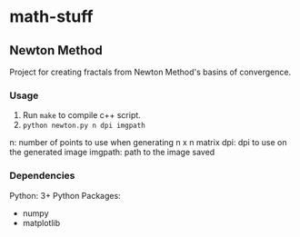 # math-stuff

## Newton Method
Project for creating fractals from Newton Method's basins of convergence.
### Usage
1. Run `make` to compile c++ script. 
2. `python newton.py n dpi imgpath`


n: number of points to use when generating n x n matrix
dpi: dpi to use on the generated image
imgpath: path to the image saved

### Dependencies
Python: 3+
Python Packages:
- numpy
- matplotlib